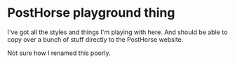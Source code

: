 # PostHorse playground thing

I've got all the styles and things I'm playing with here. And should be able to copy over a bunch of stuff directly to the PostHorse website.

Not sure how I renamed this poorly.

 
